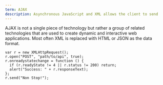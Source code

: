 ```yaml
---
term: AJAX
description: Asynchronous JavaScript and XML allows the client to send &amp; retrieve data from the server without reloading the page. 
---
```


AJAX is not a single piece of technology but rather a group of related technologies that are used to create dynamic and interactive web applications. Most often XML is replaced with HTML or JSON as the data format.

```
var r = new XMLHttpRequest();
r.open("POST", "path/to/api", true);
r.onreadystatechange = function () {
  if (r.readyState != 4 || r.status != 200) return;
  alert("Success: " + r.responseText);
};
r.send("Non Stop!");
```
